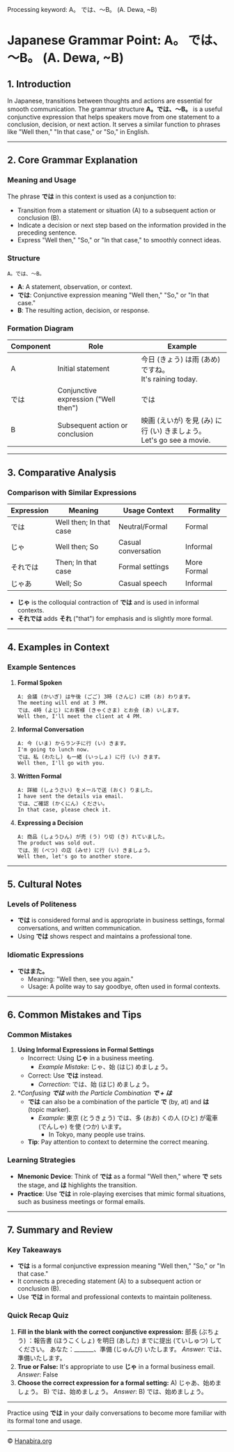 Processing keyword: A。 では、～B。 (A. Dewa, ~B)
# Japanese Grammar Point: A。 では、～B。 (A. Dewa, ~B)

## 1. Introduction
In Japanese, transitions between thoughts and actions are essential for smooth communication. The grammar structure **A。では、～B。** is a useful conjunctive expression that helps speakers move from one statement to a conclusion, decision, or next action. It serves a similar function to phrases like "Well then," "In that case," or "So," in English.

---
## 2. Core Grammar Explanation
### Meaning and Usage
The phrase **では** in this context is used as a conjunction to:
- Transition from a statement or situation (A) to a subsequent action or conclusion (B).
- Indicate a decision or next step based on the information provided in the preceding sentence.
- Express "Well then," "So," or "In that case," to smoothly connect ideas.
### Structure
```plaintext
A。では、～B。
```
- **A**: A statement, observation, or context.
- **では**: Conjunctive expression meaning "Well then," "So," or "In that case."
- **B**: The resulting action, decision, or response.
### Formation Diagram
| Component | Role                             | Example                                                 |
|-----------|----------------------------------|---------------------------------------------------------|
| A         | Initial statement                | 今日 (きょう) は雨 (あめ) ですね。<br/>It's raining today.         |
| では      | Conjunctive expression ("Well then") | では                                                      |
| B         | Subsequent action or conclusion  | 映画 (えいが) を見 (み) に行 (い) きましょう。<br/>Let's go see a movie.|
---
## 3. Comparative Analysis
### Comparison with Similar Expressions
| Expression       | Meaning                 | Usage Context       | Formality    |
|------------------|-------------------------|---------------------|--------------|
| では             | Well then; In that case | Neutral/Formal      | Formal       |
| じゃ             | Well then; So           | Casual conversation | Informal     |
| それでは         | Then; In that case      | Formal settings     | More Formal  |
| じゃあ           | Well; So                | Casual speech       | Informal     |
- **じゃ** is the colloquial contraction of **では** and is used in informal contexts.
- **それでは** adds **それ** ("that") for emphasis and is slightly more formal.
---
## 4. Examples in Context
### Example Sentences
1. **Formal Spoken**
   ```plaintext
   A: 会議 (かいぎ) は午後 (ごご) 3時 (さんじ) に終 (お) わります。
   The meeting will end at 3 PM.
   では、4時 (よじ) にお客様 (きゃくさま) とお会 (あ) いします。
   Well then, I'll meet the client at 4 PM.
   ```
2. **Informal Conversation**
   ```plaintext
   A: 今 (いま) からランチに行 (い) きます。
   I'm going to lunch now.
   では、私 (わたし) も一緒 (いっしょ) に行 (い) きます。
   Well then, I'll go with you.
   ```
3. **Written Formal**
   ```plaintext
   A: 詳細 (しょうさい) をメールで送 (おく) りました。
   I have sent the details via email.
   では、ご確認 (かくにん) ください。
   In that case, please check it.
   ```
4. **Expressing a Decision**
   ```plaintext
   A: 商品 (しょうひん) が売 (う) り切 (き) れていました。
   The product was sold out.
   では、別 (べつ) の店 (みせ) に行 (い) きましょう。
   Well then, let's go to another store.
   ```
---
## 5. Cultural Notes
### Levels of Politeness
- **では** is considered formal and is appropriate in business settings, formal conversations, and written communication.
- Using **では** shows respect and maintains a professional tone.
### Idiomatic Expressions
- **ではまた。**
  - Meaning: "Well then, see you again."
  - Usage: A polite way to say goodbye, often used in formal contexts.
---
## 6. Common Mistakes and Tips
### Common Mistakes
1. **Using Informal Expressions in Formal Settings**
   - Incorrect: Using **じゃ** in a business meeting.
     - *Example Mistake*: じゃ、始 (はじ) めましょう。
   - Correct: Use **では** instead.
     - *Correction*: では、始 (はじ) めましょう。
2. **Confusing **では** with the Particle Combination **で + は***
   - **では** can also be a combination of the particle **で** (by, at) and **は** (topic marker).
     - *Example*: 東京 (とうきょう) では、多 (おお) くの人 (ひと) が電車 (でんしゃ) を使 (つか) います。
       - In Tokyo, many people use trains.
   - **Tip**: Pay attention to context to determine the correct meaning.
### Learning Strategies
- **Mnemonic Device**: Think of **では** as a formal "Well then," where **で** sets the stage, and **は** highlights the transition.
- **Practice**: Use **では** in role-playing exercises that mimic formal situations, such as business meetings or formal emails.
---
## 7. Summary and Review
### Key Takeaways
- **では** is a formal conjunctive expression meaning "Well then," "So," or "In that case."
- It connects a preceding statement (A) to a subsequent action or conclusion (B).
- Use **では** in formal and professional contexts to maintain politeness.
### Quick Recap Quiz
1. **Fill in the blank with the correct conjunctive expression:**
   部長 (ぶちょう) ：報告書 (ほうこくしょ) を明日 (あした) までに提出 (ていしゅつ) してください。
   あなた：_______、準備 (じゅんび) いたします。
   *Answer*: では、準備いたします。
2. **True or False:**
   It's appropriate to use **じゃ** in a formal business email.
   *Answer*: False
3. **Choose the correct expression for a formal setting:**
   A) じゃあ、始めましょう。
   B) では、始めましょう。
   *Answer*: B) では、始めましょう。
---
Practice using **では** in your daily conversations to become more familiar with its formal tone and usage.


---

© [Hanabira.org](https://hanabira.org)
